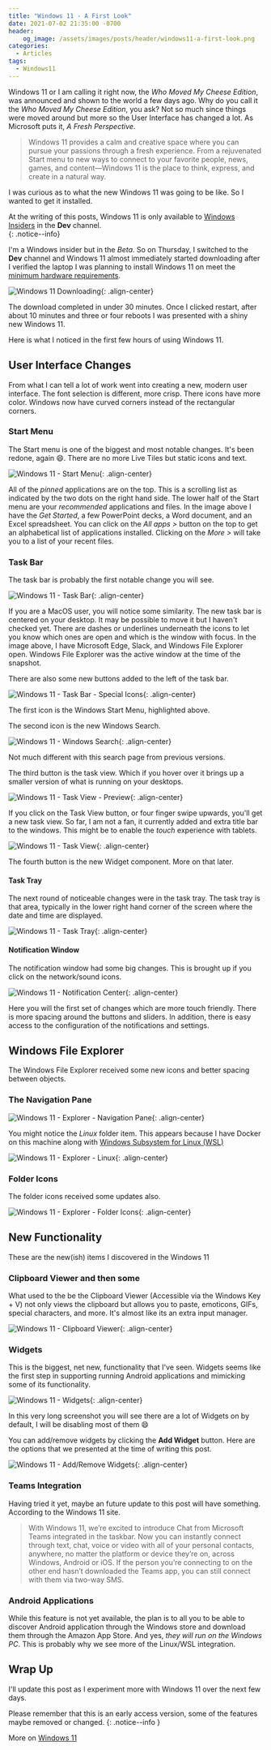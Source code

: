 ```yaml
---
title: "Windows 11 - A First Look"
date: 2021-07-02 21:35:00 -0700
header:
    og_image: /assets/images/posts/header/windows11-a-first-look.png
categories:
  - Articles
tags:
  - Windows11
---
```

Windows 11 or I am calling it right now, the *Who Moved My Cheese Edition*, was announced and shown to the world a few days ago. Why do you call it the *Who Moved My Cheese Edition*, you ask? Not so much since things were moved around but more so the User Interface has changed a lot. As Microsoft puts it, *A Fresh Perspective*.

> Windows 11 provides a calm and creative space where you can pursue your passions through a fresh experience. From a rejuvenated Start menu to new ways to connect to your favorite people, news, games, and content—Windows 11 is the place to think, express, and create in a natural way.

I was curious as to what the new Windows 11 was going to be like. So I wanted to get it installed.  

At the writing of this posts, Windows 11 is only available to [Windows Insiders](https://insider.windows.com/) in the **Dev** channel.  
{: .notice--info}

I'm a Windows insider but in the *Beta*. So on Thursday, I switched to the **Dev** channel and Windows 11 almost immediately started downloading after I verified the laptop I was planning to install Windows 11 on meet the [minimum hardware requirements](https://www.microsoft.com/en-us/windows/windows-11-specifications).

![Windows 11 Downloading](/assets/images/posts/windows11-devchannel-restart.png){: .align-center}

The download completed in under 30 minutes.  Once I clicked restart, after about 10 minutes and three or four reboots I was presented with a shiny new Windows 11.

Here is what I noticed in the first few hours of using Windows 11.

## User Interface Changes

From what I can tell a lot of work went into creating a new, modern user interface.  The font selection is different, more crisp.  There icons have more color. Windows now have curved corners instead of the rectangular corners.

### Start Menu

The Start menu is one of the biggest and most notable changes.  It's been redone, again :smile:.  There are no more Live Tiles but static icons and text.

![Windows 11 - Start Menu](/assets/images/posts/windows11-devchannel-start-menu.png){: .align-center}

All of the *pinned* applications are on the top.  This is a scrolling list as indicated by the two dots on the right hand side.  The lower half of the Start menu are your *recommended* applications and files. In the image above I have the *Get Started*, a few PowerPoint decks, a Word document, and an Excel spreadsheet. You can click on the *All apps >* button on the top to get an alphabetical list of applications installed. Clicking on the *More >* will take you to a list of your recent files.

### Task Bar

The task bar is probably the first notable change you will see.

![Windows 11 - Task Bar](/assets/images/posts/windows11-devchannel-taskbar-icons.png){: .align-center}

If you are a MacOS user, you will notice some similarity.  The new task bar is centered on your desktop.  It may be possible to move it but I haven't checked yet.  There are dashes or underlines underneath the icons to let you know which ones are open and which is the window with focus.  In the image above, I have Microsoft Edge, Slack, and Windows File Explorer open.  Windows File Explorer was the active window at the time of the snapshot.

There are also some new buttons added to the left of the task bar.

![Windows 11 - Task Bar - Special Icons](/assets/images/posts/windows11-devchannel-taskbar-special-icons.png){: .align-center}

The first icon is the Windows Start Menu, highlighted above.

The second icon is the new Windows Search.

![Windows 11 - Windows Search](/assets/images/posts/windows11-devchannel-search.png){: .align-center}

Not much different with this search page from previous versions.

The third button is the task view. Which if you hover over it brings up a smaller version of what is running on your desktops.

![Windows 11 - Task View - Preview](/assets/images/posts/windows11-devchannel-task-view.png){: .align-center}

If you click on the Task View button, or four finger swipe upwards, you'll get a new task view.  So far, I am not a fan, it currently added and extra title bar to the windows.  This might be to enable the *touch* experience with tablets.

![Windows 11 - Task View](/assets/images/posts/windows11-devchannel-app-view.png){: .align-center}

The fourth button is the new Widget component.  More on that later.

#### Task Tray

The next round of noticeable changes were in the task tray.  The task tray is that area, typically in the lower right hand corner of the screen where the date and time are displayed.

![Windows 11 - Task Tray](/assets/images/posts/windows11-devchannel-task-tray.png){: .align-center}

#### Notification Window

The notification window had some big changes. This is brought up if you click on the network/sound icons.

![Windows 11 - Notification Center](/assets/images/posts/windows11-devchannel-notification-center.png){: .align-center}

Here you will the first set of changes which are more touch friendly.  There is more spacing around the buttons and sliders. In addition, there is easy access to the configuration of the notifications and settings.

## Windows File Explorer

The Windows File Explorer received some new icons and better spacing between objects.

### The Navigation Pane

![Windows 11 - Explorer - Navigation Pane](/assets/images/posts/windows11-devchannel-navigation-pane.png){: .align-center}

You might notice the *Linux* folder item.  This appears because I have Docker on this machine along with [Windows Subsystem for Linux (WSL)](https://docs.microsoft.com/en-us/windows/wsl/install-win10)

![Windows 11 - Explorer - Linux](/assets/images/posts/windows11-devchannel-linux.png){: .align-center}

### Folder Icons

The folder icons received some updates also.

![Windows 11 - Explorer - Folder Icons](/assets/images/posts/windows11-devchannel-folder-icons.png){: .align-center}

## New Functionality

These are the new(ish) items I discovered in the Windows 11

### Clipboard Viewer and then some

What used to the be the Clipboard Viewer (Accessible via the Windows Key + V) not only views the clipboard but allows you to paste, emoticons, GIFs, special characters, and more.  It's almost like its an extra input manager.

![Windows 11 - Clipboard Viewer](/assets/images/posts/windows11-devchannel-clipboard-viewer.png){: .align-center}

### Widgets

This is the biggest, net new, functionality that I've seen.  Widgets seems like the first step in supporting running Android applications and mimicking some of its functionality.

![Windows 11 - Widgets](/assets/images/posts/windows11-devchannel-widget-display.png){: .align-center}

In this very long screenshot you will see there are a lot of Widgets on by default, I will be disabling most of them :smile:

You can add/remove widgets by clicking the **Add Widget** button.  Here are the options that we presented at the time of writing this post.

![Windows 11 - Add/Remove Widgets](/assets/images/posts/windows11-devchannel-add-widgets.png){: .align-center}

### Teams Integration

Having tried it yet, maybe an future update to this post will have something. According to the Windows 11 site.

> With Windows 11, we’re excited to introduce Chat from Microsoft Teams integrated in the taskbar. Now you can instantly connect through text, chat, voice or video with all of your personal contacts, anywhere, no matter the platform or device they’re on, across Windows, Android or iOS. If the person you’re connecting to on the other end hasn’t downloaded the Teams app, you can still connect with them via two-way SMS.

### Android Applications

While this feature is not yet available, the plan is to all you to be able to discover Android application through the Windows store and download them through the Amazon App Store.  And yes, *they will run on the Windows PC*.  This is probably why we see more of the Linux/WSL integration.

## Wrap Up

I'll update this post as I experiment more with Windows 11 over the next few days.

Please remember that this is an early access version, some of the features maybe removed or changed.
{: .notice--info }

More on [Windows 11](https://www.microsoft.com/en-us/windows/windows-11)
